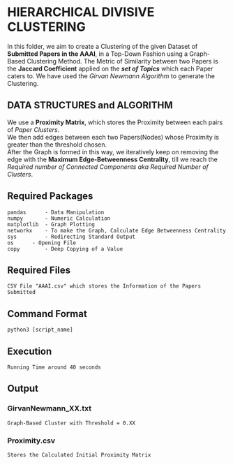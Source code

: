 # HIERARCHICAL DIVISIVE CLUSTERING 

In this folder, we aim to create a Clustering of the given Dataset of **Submitted Papers in the AAAI**, in a Top-Down Fashion using a Graph-Based Clustering Method. The Metric of Similarity between two Papers is the **Jaccard Coefficient** applied on the ***set of Topics*** which each Paper caters to. 
We have used the *Girvan Newmann Algorithm* to generate the Clustering. 


## DATA STRUCTURES and ALGORITHM 

We use a **Proximity Matrix**, which stores the Proximity 
between each pairs of *Paper Clusters*.  
We then add edges between each two Papers(Nodes) whose Proximity is greater than the threshold chosen.  	
After the Graph is formed in this way, we iteratively keep on removing the edge with the **Maximum Edge-Betweenness Centrality**, till we reach the *Required number of Connected Components aka Required Number of Clusters*. 

## Required Packages
	pandas 	    - Data Manipulation
	numpy 	    - Numeric Calculation
	matplotlib  - Graph Plotting
	networkx    - To make the Graph, Calculate Edge Betweenness Centrality
	sys 	    - Redirecting Standard Output
	os 	    - Opening File 
	copy 	    - Deep Copying of a Value

## Required Files
	CSV File "AAAI.csv" which stores the Information of the Papers Submitted

## Command Format
	python3 [script_name] 

## Execution
	Running Time around 40 seconds 

## Output

### GirvanNewmann_XX.txt
	Graph-Based Cluster with Threshold = 0.XX
### Proximity.csv
	Stores the Calculated Initial Proximity Matrix
